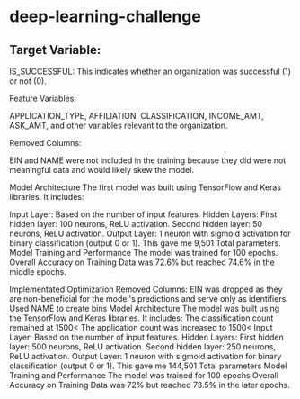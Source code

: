 # deep-learning-challenge

## Target Variable:

IS_SUCCESSFUL: This indicates whether an organization was successful (1) or not (0).

Feature Variables:

APPLICATION_TYPE, AFFILIATION, CLASSIFICATION, INCOME_AMT, ASK_AMT, and other variables relevant to the organization.

Removed Columns:

EIN and NAME were not included in the training because they did were not meaningful data and would likely skew the model.

Model Architecture
The first model was built using TensorFlow and Keras libraries. It includes:

Input Layer: Based on the number of input features.
Hidden Layers:
First hidden layer: 100 neurons, ReLU activation.
Second hidden layer: 50 neurons, ReLU activation.
Output Layer: 1 neuron with sigmoid activation for binary classification (output 0 or 1).
This gave me 9,501 Total parameters.
Model Training and Performance
The model was trained for 100 epochs.
Overall Accuracy on Training Data was 72.6% but reached 74.6% in the middle epochs.

Implementated Optimization
Removed Columns:
EIN was dropped as they are non-beneficial for the model's predictions and serve only as identifiers.
Used NAME to create bins
Model Architecture
The model was built using the TensorFlow and Keras libraries. It includes:
The classification count remained at 1500<
The application count was increased to 1500<
Input Layer: Based on the number of input features.
Hidden Layers:
First hidden layer: 500 neurons, ReLU activation.
Second hidden layer: 250 neurons, ReLU activation.
Output Layer: 1 neuron with sigmoid activation for binary classification (output 0 or 1).
This gave me 144,501 Total parameters
Model Training and Performance
The model was trained for 100 epochs
Overall Accuracy on Training Data was 72% but reached 73.5% in the later epochs.
